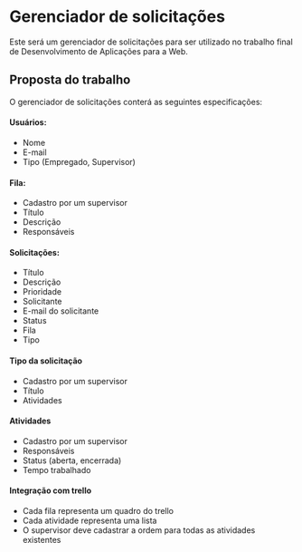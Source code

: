 # Gerenciador de solicitações

Este será um gerenciador de solicitações para ser utilizado no trabalho final de Desenvolvimento de Aplicações para a Web.

## Proposta do trabalho

O gerenciador de solicitações conterá as seguintes especificações:

#### Usuários:

- Nome
- E-mail
- Tipo (Empregado, Supervisor)

#### Fila:

- Cadastro por um supervisor
- Título
- Descrição
- Responsáveis

#### Solicitações:

- Título
- Descrição
- Prioridade
- Solicitante
- E-mail do solicitante
- Status
- Fila
- Tipo

#### Tipo da solicitação

- Cadastro por um supervisor
- Título
- Atividades

#### Atividades

- Cadastro por um supervisor
- Responsáveis
- Status (aberta, encerrada)
- Tempo trabalhado

#### Integração com trello

- Cada fila representa um quadro do trello
- Cada atividade representa uma lista
- O supervisor deve cadastrar a ordem para todas as atividades existentes
